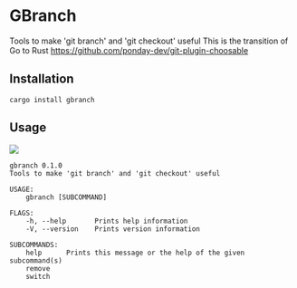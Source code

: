 # GBranch
Tools to make 'git branch' and 'git checkout' useful
This is the transition of Go to Rust
https://github.com/ponday-dev/git-plugin-choosable

## Installation
```
cargo install gbranch
```

## Usage

<a href="https://asciinema.org/a/cblnHRTOK5TShJt1Qp1K8ynt6" target="_blank"><img src="https://asciinema.org/a/cblnHRTOK5TShJt1Qp1K8ynt6.svg" /></a>

```
gbranch 0.1.0
Tools to make 'git branch' and 'git checkout' useful

USAGE:
    gbranch [SUBCOMMAND]

FLAGS:
    -h, --help       Prints help information
    -V, --version    Prints version information

SUBCOMMANDS:
    help      Prints this message or the help of the given subcommand(s)
    remove
    switch
```
